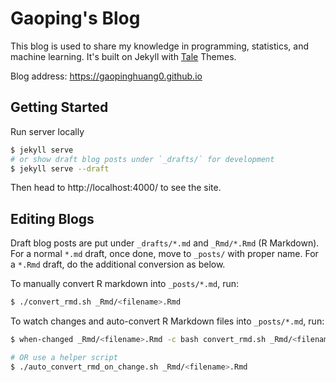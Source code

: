 # Gaoping's Blog
This blog is used to share my knowledge in programming, statistics, and machine learning. It's built on Jekyll with [Tale][Tale] Themes.

Blog address: <https://gaopinghuang0.github.io>

## Getting Started
Run server locally
```bash
$ jekyll serve
# or show draft blog posts under `_drafts/` for development
$ jekyll serve --draft
```

Then head to http://localhost:4000/ to see the site.

## Editing Blogs

Draft blog posts are put under `_drafts/*.md` and `_Rmd/*.Rmd` (R Markdown). For a normal `*.md` draft, once done, move to `_posts/` with proper name. For a `*.Rmd` draft, do the additional conversion as below.

To manually convert R markdown into `_posts/*.md`, run:
```bash
$ ./convert_rmd.sh _Rmd/<filename>.Rmd
```

To watch changes and auto-convert R Markdown files into `_posts/*.md`, run:
```bash
$ when-changed _Rmd/<filename>.Rmd -c bash convert_rmd.sh _Rmd/<filename>.Rmd

# OR use a helper script
$ ./auto_convert_rmd_on_change.sh _Rmd/<filename>.Rmd
```


[Tale]: https://github.com/chesterhow/tale/
